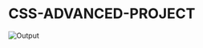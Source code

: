 # CSS-ADVANCED-PROJECT

![Output](https://github.com/Javith-farkhan/CSS-ADVANCED-PROJECT/assets/94296805/e0cba758-7ff2-4db7-8c13-3d27174d8bec)
